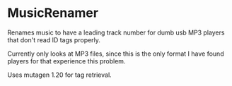 MusicRenamer
============

Renames music to have a leading track number for dumb usb MP3 players that don't read ID tags properly.

Currently only looks at MP3 files, since this is the only format I have found players for that experience this problem.

Uses mutagen 1.20 for tag retrieval.
